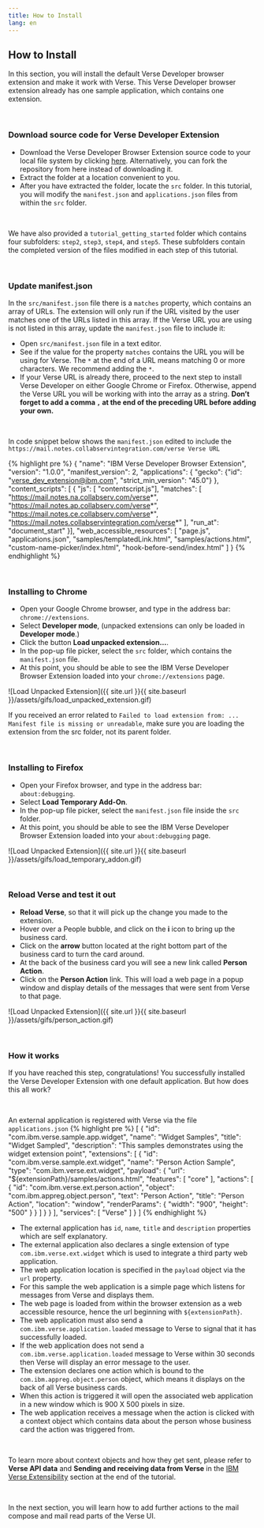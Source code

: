 ```yaml
---
title: How to Install
lang: en
---
```


## How to Install
In this section, you will install the default Verse Developer browser extension and make it work with Verse. This Verse Developer browser extension already has one sample application, which contains one extension.

&nbsp;

### Download source code for Verse Developer Extension
- Download the Verse Developer Browser Extension source code to your local file system by clicking [here]({{site.data.developers.verseDeveloperExtensionSource}}). Alternatively, you can fork the repository from here instead of downloading it.
- Extract the folder at a location convenient to you.
- After you have extracted the folder, locate the `src` folder. In this tutorial, you will modify the `manifest.json` and `applications.json` files from within the `src` folder.

&nbsp;

We have also provided a `tutorial_getting_started` folder which contains four subfolders: `step2`, `step3`, `step4`, and `step5`. These subfolders contain the completed version of the files modified in each step of this tutorial.

&nbsp;

### Update manifest.json
In the `src/manifest.json` file there is a `matches` property, which contains an array of URLs. The extension will only run if the URL visited by the user matches one of the URLs listed in this array. If the Verse URL you are using is not listed in this array, update the `manifest.json` file to include it:
- Open `src/manifest.json` file in a text editor.
- See if the value for the property `matches` contains the URL you will be using for Verse. The `*` at the end of a URL means matching 0 or more characters. We recommend adding the `*`.
- If your Verse URL is already there, proceed to the next step to install Verse Developer on either Google Chrome or Firefox. Otherwise, append the Verse URL you will be working with into the array as a string. **Don’t forget to add a comma `,` at the end of the preceding URL before adding your own.**

&nbsp;

In code snippet below shows the `manifest.json` edited to include the `https://mail.notes.collabservintegration.com/verse Verse URL`

{% highlight pre %}
{
  "name": "IBM Verse Developer Browser Extension",
  "version": "1.0.0",
  "manifest_version": 2,
  "applications": { "gecko": {"id": "verse_dev_extension@ibm.com", "strict_min_version": "45.0"} },
  "content_scripts": [ {
    "js": [ "contentscript.js"],
    "matches": [
      "https://mail.notes.na.collabserv.com/verse*",
      "https://mail.notes.ap.collabserv.com/verse*",
      "https://mail.notes.ce.collabserv.com/verse*",
      "https://mail.notes.collabservintegration.com/verse*"
    ],
    "run_at": "document_start"
  }],
  "web_accessible_resources": [
    "page.js",
    "applications.json",
    "samples/templatedLink.html",
    "samples/actions.html",
    "custom-name-picker/index.html",
    "hook-before-send/index.html"
  ]
}
{% endhighlight %}

&nbsp;

### Installing to Chrome
- Open your Google Chrome browser, and type in the address bar: `chrome://extensions`.
- Select **Developer mode**, (unpacked extensions can only be loaded in **Developer mode**.)
- Click the button **Load unpacked extension…**.
- In the pop-up file picker, select the `src` folder, which contains the `manifest.json` file.
- At this point, you should be able to see the IBM Verse Developer Browser Extension loaded into your `chrome://extensions` page.

![Load Unpacked Extension]({{ site.url }}{{ site.baseurl }}/assets/gifs/load_unpacked_extension.gif)

If you received an error related to `Failed to load extension from: ... Manifest file is missing or unreadable`, make sure you are loading the extension from the src folder, not its parent folder.

&nbsp;

### Installing to Firefox
- Open your Firefox browser, and type in the address bar: `about:debugging`.
- Select **Load Temporary Add-On**.
- In the pop-up file picker, select the `manifest.json` file inside the `src` folder.
- At this point, you should be able to see the IBM Verse Developer Browser Extension loaded into your `about:debugging` page.

![Load Unpacked Extension]({{ site.url }}{{ site.baseurl }}/assets/gifs/load_temporary_addon.gif)

&nbsp;

### Reload Verse and test it out
- **Reload Verse**, so that it will pick up the change you made to the extension.
- Hover over a People bubble, and click on the **i** icon to bring up the business card.
- Click on the **arrow** button located at the right bottom part of the business card to turn the card around.
- At the back of the business card you will see a new link called **Person Action**.
- Click on the **Person Action** link. This will load a web page in a popup window and display details of the messages that were sent from Verse to that page.

![Load Unpacked Extension]({{ site.url }}{{ site.baseurl }}/assets/gifs/person_action.gif)

&nbsp;

### How it works
If you have reached this step, congratulations! You successfully installed the Verse Developer Extension with one default application. But how does this all work?

&nbsp;

An external application is registered with Verse via the file `applications.json`
{% highlight pre %}
[
  {
    "id": "com.ibm.verse.sample.app.widget",
    "name": "Widget Samples",
    "title": "Widget Sampled",
    "description": "This samples demonstrates using the widget extension point",
    "extensions": [
      {
        "id": "com.ibm.verse.sample.ext.widget",
        "name": "Person Action Sample",
        "type": "com.ibm.verse.ext.widget",
        "payload": {
          "url": "${extensionPath}/samples/actions.html",
          "features": [
            "core"
          ],
          "actions": [
            {
              "id": "com.ibm.verse.ext.person.action",
              "object": "com.ibm.appreg.object.person",
              "text": "Person Action",
              "title": "Person Action",
              "location": "window",
              "renderParams": {
                "width": "900",
                "height": "500"
              }
            }
          ]
        }
      }
    ],
    "services": [
      "Verse"
    ]
  }
]
{% endhighlight %}
- The external application has `id`, `name`, `title` and `description` properties which are self explanatory.
- The external application also declares a single extension of type `com.ibm.verse.ext.widget` which is used to integrate a third party web application.
- The web application location is specified in the `payload` object via the `url` property.
- For this sample the web application is a simple page which listens for messages from Verse and displays them.
- The web page is loaded from within the browser extension as a web accessible resource, hence the url beginning with `${extensionPath}`.
- The web application must also send a `com.ibm.verse.application.loaded` message to Verse to signal that it has successfully loaded.
- If the web application does not send a `com.ibm.verse.application.loaded` message to Verse within 30 seconds then Verse will display an error message to the user.
- The extension declares one action which is bound to the `com.ibm.appreg.object.person` object, which means it displays on the back of all Verse business cards.
- When this action is triggered it will open the associated web application in a new window which is 900 X 500 pixels in size.
- The web application receives a message when the action is clicked with a context object which contains data about the person whose business card the action was triggered from.

&nbsp;

To learn more about context objects and how they get sent, please refer to **Verse API data** and **Sending and receiving data from Verse** in the [IBM Verse Extensibility](#ibm-verse-extensibility) section at the end of the tutorial.

&nbsp;

In the next section, you will learn how to add further actions to the mail compose and mail read parts of the Verse UI.